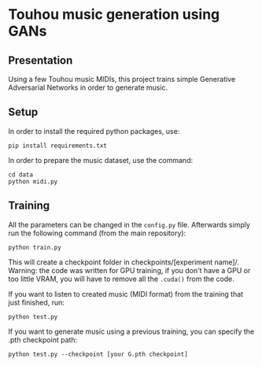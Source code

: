 # Touhou music generation using GANs

## Presentation

Using a few Touhou music MIDIs, this project trains simple Generative Adversarial Networks in order to generate music.

## Setup

In order to install the required python packages, use:

    pip install requirements.txt

In order to prepare the music dataset, use the command:
    
    cd data
	python midi.py

## Training

All the parameters can be changed in the `config.py` file. Afterwards simply run the following command (from the main repository):

    python train.py

This will create a checkpoint folder in checkpoints/[experiment name]/. Warning: the code was written for GPU training, if you don't have a GPU or too little VRAM, you will have to remove all the `.cuda()` from the code.

If you want to listen to created music (MIDI format) from the training that just finished, run:

    python test.py

If you want to generate music using a previous training, you can specify the .pth checkpoint path:

    python test.py --checkpoint [your G.pth checkpoint]
